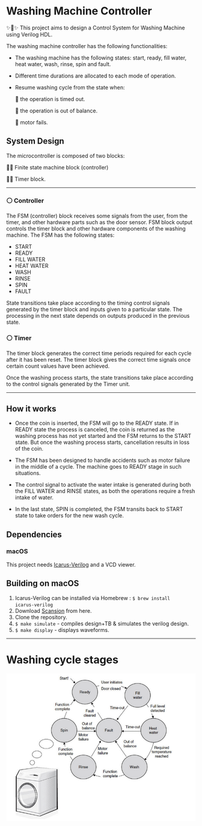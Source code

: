 # Washing Machine Controller
✨🐾✨ This project aims to design a Control System for Washing Machine using Verilog HDL.

The washing machine controller has the following functionalities:
* The washing machine has the following states: start, ready, fill water, heat water, wash, rinse, spin and fault.

* Different time durations are allocated to each mode of operation.

* Resume washing cycle from the state when:

	🚫  the operation is timed out.
	
    🚫  the operation is out of balance.

	🚫  motor fails.

## System Design
The microcontroller is composed of two blocks:

🔹📍 Finite state machine block (controller)

🔹📍 Timer block.

---
### ⚪️ Controller
The FSM (controller) block receives some signals from the user, from the timer, and other hardware parts such as the door sensor. FSM block output controls the timer block and other hardware components of the washing machine. The FSM has the following states:

* START
* READY
* FILL WATER
* HEAT WATER
* WASH
* RINSE
* SPIN
* FAULT

State transitions take place according to the timing control signals generated by the timer block and inputs given to a particular state. The processing in the next state depends on outputs produced in the previous state.

### ⚪️ Timer

The timer block generates the correct time periods required for each cycle after it has been reset. The timer block gives the correct time signals once certain count values have been achieved.

Once the washing process starts, the state transitions take place according to the control signals generated by the Timer unit.

----
## How it works 
* Once the coin is inserted, the FSM will go to the READY state. If in READY state the process is canceled, the coin is returned as the washing process has not yet started and the FSM returns to the START state. But once the washing process starts, cancellation results in loss of the coin.

* The FSM has been designed to handle accidents such as motor failure in the middle of a cycle. The machine goes to  READY stage in such situations.

* The control signal to activate the water intake is generated during both the FILL WATER and RINSE states, as both the operations require a fresh intake of water.

* In the last state, SPIN is completed, the FSM transits back to START state to take orders for the new wash cycle.

## Dependencies

### macOS
This project needs [Icarus-Verilog](http://iverilog.icarus.com) and a VCD viewer.

## Building on macOS
1. Icarus-Verilog can be installed via Homebrew :
   <code>$ brew install icarus-verilog</code>
2. Download [Scansion](http://www.logicpoet.com/scansion/) from here.  
3. Clone the repository.
4. <code>$ make simulate</code> - compiles design+TB & simulates the verilog design.
5. <code>$ make display</code> - displays waveforms.

---
# Washing cycle stages

![](ScreenShots/fsm.png)
